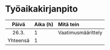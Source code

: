 # Työaikakirjanpito

| Päivä | Aika (h) | Mitä tein  |
| :----:|:-----| :-----|
| 26.3. | 1    | Vaatimusmäärittely |
| Yhteensä   | 1   | | 